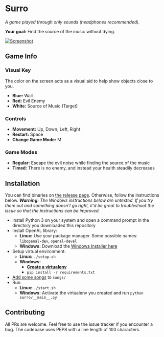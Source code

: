 # Surro

*A game played through only sounds (headphones recommended).*

**Your goal:** Find the source of the music without dying. 

[![Screenshot](https://images2.imgbox.com/10/77/RJx8SxBE_o.gif)](https://photos.app.goo.gl/vl7rXW9XBKDG3vTo2)

## Game Info

### Visual Key

The color on the screen acts as a visual aid to help show objects close to you.

 - **Blue:** Wall
 - **Red:** Evil Enemy
 - **White:** Source of Music (Target)

### Controls

 - **Movement:** Up, Down, Left, Right
 - **Restart:** Space
 - **Change Game Mode:** M

### Game Modes

 - **Regular:** Escape the evil noise while finding the source of the music
 - **Timed:** There is no enemy, and instead your health steadily decreases

## Installation

You can find binaries on [the release page](https://github.com/MatthewScholefield/surro/releases). Otherwise, follow the instructions below. ***Warning:** The Windows instructions below are untested. If you try them out and something doesn't go right, it'd be great to troubleshoot the issue so that the instructions can be improved.*

 - Install Python 3 on your system and open a command prompt in the directory you downloaded this repository
 - Install OpenAL library:
   - **Linux:** Use your package manager. Some possible names: `libopenal-dev`, `openal-devel`
   - **Windows:** Download the [Windows Installer here](https://www.openal.org/downloads/)
 - Setup virtual environment:
   - **Linux:** `./setup.sh`
   - **Windows:**
     - [**Create a virtualenv**](http://timmyreilly.azurewebsites.net/python-pip-virtualenv-installation-on-windows/)
     - `pip install -r requirements.txt`
 - [Add some songs](https://github.com/MatthewScholefield/surro/tree/master/songs) to `songs/`
 - Run:
   - **Linux:** `./start.sh`
   - **Windows:** Activate the virtualenv you created and run `python surro/__main__.py`

## Contributing

All PRs are welcome. Feel free to use the issue tracker if you encounter a bug. The codebase uses PEP8 with a line length of 100 characters.

